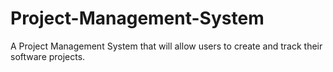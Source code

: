 # Project-Management-System
A Project Management System that will allow users to create and track their software projects.
